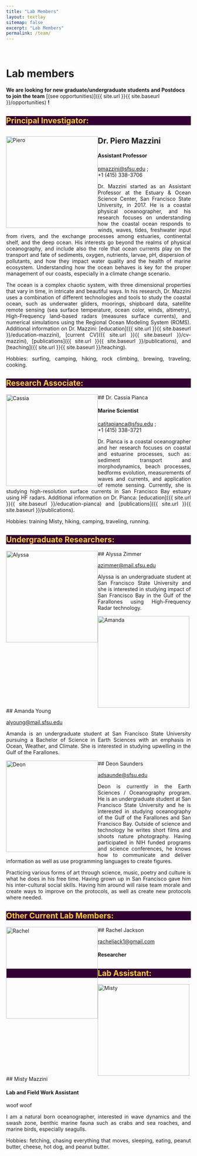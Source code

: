 ```yaml
---
title: "Lab Members"
layout: textlay
sitemap: false
excerpt: "Lab Members"
permalink: /team/
---
```


<br>

# Lab members

**We are  looking for new graduate/undergraduate students and Postdocs to join the team** [(see opportunities)]({{ site.url }}{{ site.baseurl }}/opportunities) **!**


<div style="text-align:left" markdown="1">
<h2 style="background-color:#330033; color:#ffcc33"> Principal Investigator:</h2>
</div>

<div style="text-align:justify" markdown="1">
<div class="container-fluid">
<div class="row">
<div class="col-sm-3 box">
<img src="{{ site.url }}{{ site.baseurl }}/images/teampic/Piero.jpg" style="float: left" width="250" alt="Piero"/>
</div>
<div class="col-sm-9" >

## Dr. Piero Mazzini

#### Assistant Professor

<i class="glyphicon glyphicon-envelope"></i> <pmazzini@sfsu.edu> ; [<i class="fa fa-linkedin-square" aria-hidden="true"></i>](https://www.linkedin.com/in/piero-mazzini-9a762535) [<i class="ai ai-google-scholar-square"></i>](https://scholar.google.com/citations?user=YLs84F0AAAAJ&hl=en) [<i class="ai ai-researchgate-square"></i>](https://www.researchgate.net/profile/Piero_Mazzini)  <br>
<span class="glyphicon glyphicon-phone-alt"></span> +1 (415) 338-3706

<p>Dr. Mazzini started as an Assistant Professor at the Estuary & Ocean Science Center, San Francisco State University, in 2017. He is a coastal physical oceanographer, and his research focuses on understanding how the coastal ocean responds to winds, waves, tides, freshwater input from rivers, and the exchange processes among estuaries, continental shelf, and the deep ocean. His interests go beyond the realms of physical oceanography, and include also the role that ocean currents play on the transport and fate of sediments, oxygen, nutrients, larvae, pH, dispersion of pollutants, and how they impact water quality and the health of marine ecosystem. Understanding how the ocean behaves is key for the proper management of our coasts, especially in a climate change scenario.</p>
<p>The ocean is a complex chaotic system, with three dimensional properties that vary in time, in intricate and beautiful ways. In his research, Dr. Mazzini uses a combination of different technologies and tools to study the coastal ocean, such as underwater gliders, moorings, shipboard data, satellite remote sensing (sea surface temperature, ocean color, winds, altimetry), High-Frequency land-based radars (measures surface currents), and numerical simulations using the Regional Ocean Modeling System (ROMS). Additional information on Dr. Mazzini: [education]({{ site.url }}{{ site.baseurl }}/education-mazzini), [current CV]({{ site.url }}{{ site.baseurl }}/cv-mazzini), [publications]({{ site.url }}{{ site.baseurl }}/publications),  and [teaching]({{ site.url }}{{ site.baseurl }}/teaching). </p> 
<p> Hobbies: surfing, camping, hiking, rock climbing, brewing, traveling, cooking. </p> 
</div>
</div>
</div>

<div style="text-align:left" markdown="1">
<h2 style="background-color:#330033; color:#ffcc33"> Research Associate:</h2>
</div>

<div style="text-align:justify" markdown="1">
<div class="container-fluid">
<div class="row">
<div class="col-sm-3 box">
<img src="{{ site.url }}{{ site.baseurl }}/images/teampic/Cassia.jpg" style="float: left" width="250" alt="Cassia"/>
</div>
<div class="col-sm-9">
## Dr. Cassia Pianca

#### Marine Scientist

<i class="glyphicon glyphicon-envelope"></i> <catitapianca@sfsu.edu> ; [<i class="fa fa-linkedin-square" aria-hidden="true"></i>](https://www.linkedin.com/in/cassia-pianca-960a5013a) [<i class="ai ai-google-scholar-square"></i>](https://scholar.google.com/citations?user=lLSmsOwAAAAJ&hl=en) [<i class="ai ai-researchgate-square"></i>](https://www.researchgate.net/profile/Cassia_Pianca)  <br>
<span class="glyphicon glyphicon-phone-alt"></span> +1 (415) 338-3721

<p> Dr. Pianca is a coastal oceanographer and her research focuses on coastal and estuarine processes, such as: sediment transport and morphodynamics, beach processes, bedforms evolution, measurements of waves and currents, and application of remote sensing. Currently, she is studying high-resolution surface currents in San Francisco Bay estuary using HF radars. Additional information on Dr. Pianca: [education]({{ site.url }}{{ site.baseurl }}/education-pianca) and [publications]({{ site.url }}{{ site.baseurl }}/publications). </p> 
<p> Hobbies: training Misty, hiking, camping, traveling, running. </p> 
</div></div></div></div>

<div style="text-align:left" markdown="1">
<h2 style="background-color:#330033; color:#ffcc33"> Undergraduate Researchers:</h2>
</div>

<div style="text-align:justify" markdown="1">
<div class="container-fluid">
<div class="row">
<div class="col-sm-3 box">
<img src="{{ site.url }}{{ site.baseurl }}/images/teampic/alyssa.jpg" style="float: left" width="250" alt="Alyssa"/>
</div>

<div class="col-sm-9">
## Alyssa Zimmer

<i class="glyphicon glyphicon-envelope"></i> <azimmer@mail.sfsu.edu>

<p> Alyssa is an undergraduate student at San Francisco State University and she is interested in studying impact of San Francisco Bay in the Gulf of the Farallones using High-Frequency Radar technology. </p> 

</div></div></div></div>


<div style="text-align:justify" markdown="1">
<div class="container-fluid">
<div class="row">
<div class="col-sm-3 box">
<img src="{{ site.url }}{{ site.baseurl }}/images/teampic/amanda.jpg" style="float: left" width="250" alt="Amanda"/>
</div>

<div class="col-sm-9">
## Amanda Young

<i class="glyphicon glyphicon-envelope"></i> <alyoung@mail.sfsu.edu> <br />

<p> Amanda is an undergraduate student at San Francisco State University pursuing a Bachelor of Science in Earth Sciences with an emphasis in Ocean, Weather, and Climate. She is interested in studying upwelling in the Gulf of the Farallones.</p> 
</div></div></div></div>


<div style="text-align:justify" markdown="1">
<div class="container-fluid">
<div class="row">
<div class="col-sm-3 box">
<img src="{{ site.url }}{{ site.baseurl }}/images/teampic/nophoto.png" style="float: left" width="250" alt="Deon"/>
</div>

<div class="col-sm-9">
## Deon Saunders

<i class="glyphicon glyphicon-envelope"></i> <adsaunde@sfsu.edu> <br />

<p> Deon is currently in the Earth Sciences / Oceanography program. He is an undergraduate student at San Francisco State University and he is interested in studying oceanography of the Gulf of the Farallones and San Francisco Bay. Outside of science and technology he writes short films and shoots nature photography. Having participated in NIH funded programs and science conferences, he knows how to communicate and deliver information as well as use programming languages to create figures.</p> 
<p> Practicing various forms of art through science, music, poetry and culture is what he does in his free time. Having grown up in San Francisco gave him his inter-cultural social skills. Having him around will raise team morale and create ways to improve on the protocols, as well as create new protocols where needed.</p> 
</div></div></div></div>


<div style="text-align:left" markdown="1">
<h2 style="background-color:#330033; color:#ffcc33"> Other Current Lab Members:</h2>
</div>

<div style="text-align:justify" markdown="1">
<div class="container-fluid">
<div class="row">
<div class="col-sm-3 box">
<img src="{{ site.url }}{{ site.baseurl }}/images/teampic/nophoto.png" style="float: left" width="250" alt="Rachel"/>
</div>

<div class="col-sm-9">
## Rachel Jackson <br />

<i class="glyphicon glyphicon-envelope"></i> <racheljack1@gmail.com> <br />

#### Researcher

</div></div></div></div>


<div style="text-align:left" markdown="1">
<h2 style="background-color:#330033; color:#ffcc33"> Lab Assistant:</h2>
</div>

<div style="text-align:justify" markdown="1">
<div class="container-fluid">
<div class="row">
<div class="col-sm-3 box">
<img src="{{ site.url }}{{ site.baseurl }}/images/teampic/misty_lab.jpg" style="float: left" width="250" alt="Misty"/>
</div>

<div class="col-sm-9">
## Misty Mazzini

#### Lab and Field Work Assistant

<i class="glyphicon glyphicon-envelope"></i> woof woof

<p> I am a natural born oceanographer, interested in wave dynamics and the swash zone, benthic marine fauna such as crabs and sea roaches, and marine birds, especially seagulls.</p> 
<p> Hobbies: fetching, chasing everything that moves, sleeping, eating, peanut butter, cheese, hot dog, and peanut butter.</p> 
</div></div></div></div>

